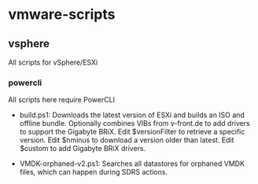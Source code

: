 # vmware-scripts

## vsphere
All scripts for vSphere/ESXi

### powercli
All scripts here require PowerCLI

* build.ps1: Downloads the latest version of ESXi and builds an ISO and offline bundle.  Optionally combines VIBs from v-front.de to add drivers to support the Gigabyte BRiX.  Edit $versionFilter to retrieve a specific version.  Edit $nminus to download a version older than latest.  Edit $custom to add Gigabyte BRiX drivers.

* VMDK-orphaned-v2.ps1: Searches all datastores for orphaned VMDK files, which can happen during SDRS actions.